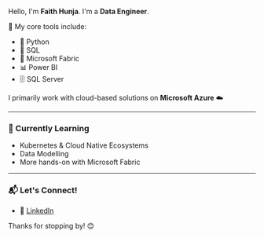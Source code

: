 Hello, I'm **Faith Hunja**. I'm a **Data Engineer**.

🔧 My core tools include:
- 🐍 Python
- 🧮 SQL
- 🧱 Microsoft Fabric
- 📊 Power BI
- 🗄️ SQL Server 

I primarily work with cloud-based solutions on **Microsoft Azure** ☁️

---

### 🌱 Currently Learning
- Kubernetes & Cloud Native Ecosystems
- Data Modelling
- More hands-on with Microsoft Fabric

---

### 📬 Let's Connect!
- 💼 [LinkedIn](https://www.linkedin.com/in/faithhunja)  

Thanks for stopping by! 😊
